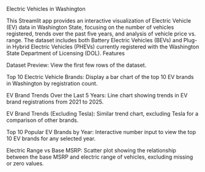  
Electric Vehicles in Washington

This Streamlit app provides an interactive visualization of Electric Vehicle (EV) data in Washington State, focusing on the number of vehicles registered, trends over the past five years, and analysis of vehicle price vs. range. The dataset includes both Battery Electric Vehicles (BEVs) and Plug-in Hybrid Electric Vehicles (PHEVs) currently registered with the Washington State Department of Licensing (DOL).
Features

Dataset Preview: View the first few rows of the dataset.

Top 10 Electric Vehicle Brands: Display a bar chart of the top 10 EV brands in Washington by registration count.

EV Brand Trends Over the Last 5 Years: Line chart showing trends in EV brand registrations from 2021 to 2025.

EV Brand Trends (Excluding Tesla): Similar trend chart, excluding Tesla for a comparison of other brands.

Top 10 Popular EV Brands by Year: Interactive number input to view the top 10 EV brands for any selected year.

Electric Range vs Base MSRP: Scatter plot showing the relationship between the base MSRP and electric range of vehicles, excluding missing or zero values.
